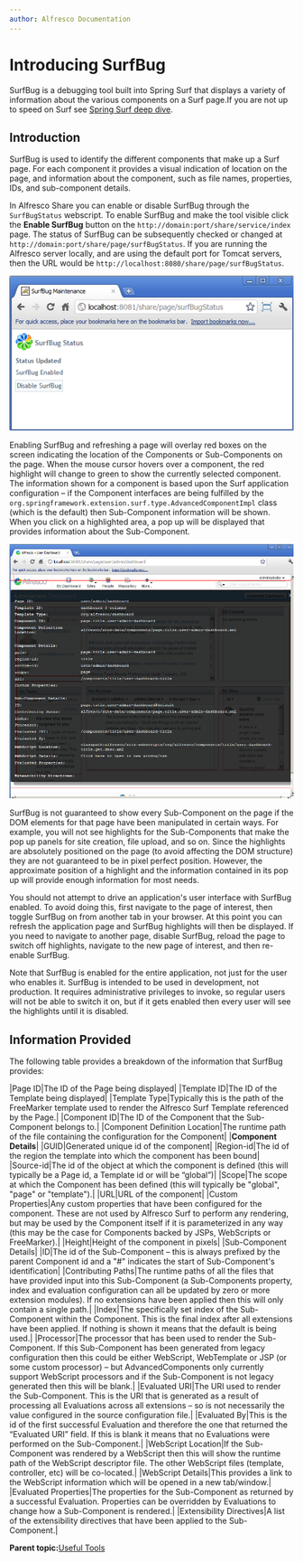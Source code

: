```yaml
---
author: Alfresco Documentation
---
```


# Introducing SurfBug

SurfBug is a debugging tool built into Spring Surf that displays a variety of information about the various components on a Surf page.If you are not up to speed on Surf see [Spring Surf deep dive](surf-fwork-intro.md).

## Introduction

SurfBug is used to identify the different components that make up a Surf page. For each component it provides a visual indication of location on the page, and information about the component, such as file names, properties, IDs, and sub-component details.

In Alfresco Share you can enable or disable SurfBug through the `SurfBugStatus` webscript. To enable SurfBug and make the tool visible click the **Enable SurfBug** button on the `http://domain:port/share/service/index` page. The status of SurfBug can be subsequently checked or changed at `http://domain:port/share/page/surfBugStatus`. If you are running the Alfresco server locally, and are using the default port for Tomcat servers, then the URL would be `http://localhost:8080/share/page/surfBugStatus`.

![](../images/SurfBug-Toggle.png)

Enabling SurfBug and refreshing a page will overlay red boxes on the screen indicating the location of the Components or Sub-Components on the page. When the mouse cursor hovers over a component, the red highlight will change to green to show the currently selected component. The information shown for a component is based upon the Surf application configuration – if the Component interfaces are being fulfilled by the `org.springframework.extension.surf.type.AdvancedComponentImpl` class \(which is the default\) then Sub-Component information will be shown. When you click on a highlighted area, a pop up will be displayed that provides information about the Sub-Component.

![](../images/SurfBug-Data.png)

SurfBug is not guaranteed to show every Sub-Component on the page if the DOM elements for that page have been manipulated in certain ways. For example, you will not see highlights for the Sub-Components that make the pop up panels for site creation, file upload, and so on. Since the highlights are absolutely positioned on the page \(to avoid affecting the DOM structure\) they are not guaranteed to be in pixel perfect position. However, the approximate position of a highlight and the information contained in its pop up will provide enough information for most needs.

You should not attempt to drive an application's user interface with SurfBug enabled. To avoid doing this, first navigate to the page of interest, then toggle SurfBug on from another tab in your browser. At this point you can refresh the application page and SurfBug highlights will then be displayed. If you need to navigate to another page, disable SurfBug, reload the page to switch off highlights, navigate to the new page of interest, and then re-enable SurfBug.

Note that SurfBug is enabled for the entire application, not just for the user who enables it. SurfBug is intended to be used in development, not production. It requires administrative privileges to invoke, so regular users will not be able to switch it on, but if it gets enabled then every user will see the highlights until it is disabled.

## Information Provided

The following table provides a breakdown of the information that SurfBug provides:

|Page ID|The ID of the Page being displayed|
|Template ID|The ID of the Template being displayed|
|Template Type|Typically this is the path of the FreeMarker template used to render the Alfresco Surf Template referenced by the Page.|
|Component ID|The ID of the Component that the Sub-Component belongs to.|
|Component Definition Location|The runtime path of the file containing the configuration for the Component|
|**Component Details**|
|GUID|Generated unique id of the component|
|Region-id|The id of the region the template into which the component has been bound|
|Source-id|The id of the object at which the component is defined \(this will typically be a Page id, a Template id or will be “global”\)|
|Scope|The scope at which the Component has been defined \(this will typically be "global", "page" or "template"\).|
|URL|URL of the component|
|Custom Properties|Any custom properties that have been configured for the component. These are not used by Alfresco Surf to perform any rendering, but may be used by the Component itself if it is parameterized in any way \(this may be the case for Components backed by JSPs, WebScripts or FreeMarker\).|
|Height|Height of the component in pixels|
|Sub-Component Details|
|ID|The id of the Sub-Component – this is always prefixed by the parent Component id and a "\#" indicates the start of Sub-Component's identification|
|Contributing Paths|The runtime paths of all the files that have provided input into this Sub-Component \(a Sub-Components property, index and evaluation configuration can all be updated by zero or more extension modules\). If no extensions have been applied then this will only contain a single path.|
|Index|The specifically set index of the Sub-Component within the Component. This is the final index after all extensions have been applied. If nothing is shown it means that the default is being used.|
|Processor|The processor that has been used to render the Sub-Component. If this Sub-Component has been generated from legacy configuration then this could be either WebScript, WebTemplate or JSP \(or some custom processor\) – but AdvancedComponents only currently support WebScript processors and if the Sub-Component is not legacy generated then this will be blank.|
|Evaluated URI|The URI used to render the Sub-Component. This is the URI that is generated as a result of processing all Evaluations across all extensions – so is not necessarily the value configured in the source configuration file.|
|Evaluated By|This is the id of the first successful Evaluation and therefore the one that returned the “Evaluated URI” field. If this is blank it means that no Evaluations were performed on the Sub-Component.|
|WebScript Location|If the Sub-Component was rendered by a WebScript then this will show the runtime path of the WebScript descriptor file. The other WebScript files \(template, controller, etc\) will be co-located.|
|WebScript Details|This provides a link to the WebScript information which will be opened in a new tab/window.|
|Evaluated Properties|The properties for the Sub-Component as returned by a successful Evaluation. Properties can be overridden by Evaluations to change how a Sub-Component is rendered.|
|Extensibility Directives|A list of the extensibility directives that have been applied to the Sub-Component.|

**Parent topic:**[Useful Tools](../concepts/dev-extensions-share-useful-tools.md)

